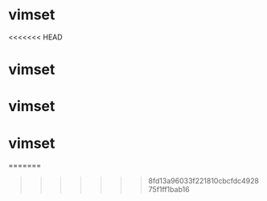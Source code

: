 # vimset
<<<<<<< HEAD
# vimset
# vimset
# vimset
=======
>>>>>>> 8fd13a96033f221810cbcfdc492875f1ff1bab16
